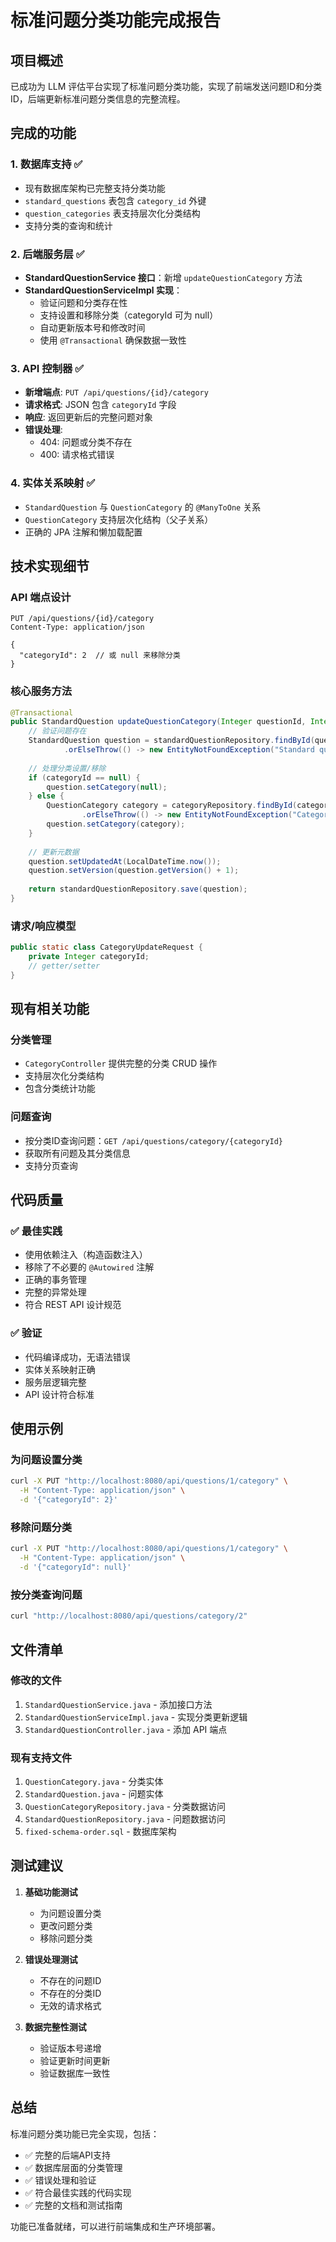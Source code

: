 # 标准问题分类功能完成报告

## 项目概述

已成功为 LLM 评估平台实现了标准问题分类功能，实现了前端发送问题ID和分类ID，后端更新标准问题分类信息的完整流程。

## 完成的功能

### 1. 数据库支持 ✅
- 现有数据库架构已完整支持分类功能
- `standard_questions` 表包含 `category_id` 外键
- `question_categories` 表支持层次化分类结构
- 支持分类的查询和统计

### 2. 后端服务层 ✅
- **StandardQuestionService 接口**：新增 `updateQuestionCategory` 方法
- **StandardQuestionServiceImpl 实现**：
  - 验证问题和分类存在性
  - 支持设置和移除分类（categoryId 可为 null）
  - 自动更新版本号和修改时间
  - 使用 `@Transactional` 确保数据一致性

### 3. API 控制器 ✅
- **新增端点**: `PUT /api/questions/{id}/category`
- **请求格式**: JSON 包含 `categoryId` 字段
- **响应**: 返回更新后的完整问题对象
- **错误处理**: 
  - 404: 问题或分类不存在
  - 400: 请求格式错误

### 4. 实体关系映射 ✅
- `StandardQuestion` 与 `QuestionCategory` 的 `@ManyToOne` 关系
- `QuestionCategory` 支持层次化结构（父子关系）
- 正确的 JPA 注解和懒加载配置

## 技术实现细节

### API 端点设计
```http
PUT /api/questions/{id}/category
Content-Type: application/json

{
  "categoryId": 2  // 或 null 来移除分类
}
```

### 核心服务方法
```java
@Transactional
public StandardQuestion updateQuestionCategory(Integer questionId, Integer categoryId) {
    // 验证问题存在
    StandardQuestion question = standardQuestionRepository.findById(questionId)
            .orElseThrow(() -> new EntityNotFoundException("Standard question not found"));
    
    // 处理分类设置/移除
    if (categoryId == null) {
        question.setCategory(null);
    } else {
        QuestionCategory category = categoryRepository.findById(categoryId)
                .orElseThrow(() -> new EntityNotFoundException("Category not found"));
        question.setCategory(category);
    }
    
    // 更新元数据
    question.setUpdatedAt(LocalDateTime.now());
    question.setVersion(question.getVersion() + 1);
    
    return standardQuestionRepository.save(question);
}
```

### 请求/响应模型
```java
public static class CategoryUpdateRequest {
    private Integer categoryId;
    // getter/setter
}
```

## 现有相关功能

### 分类管理
- `CategoryController` 提供完整的分类 CRUD 操作
- 支持层次化分类结构
- 包含分类统计功能

### 问题查询
- 按分类ID查询问题：`GET /api/questions/category/{categoryId}`
- 获取所有问题及其分类信息
- 支持分页查询

## 代码质量

### ✅ 最佳实践
- 使用依赖注入（构造函数注入）
- 移除了不必要的 `@Autowired` 注解
- 正确的事务管理
- 完整的异常处理
- 符合 REST API 设计规范

### ✅ 验证
- 代码编译成功，无语法错误
- 实体关系映射正确
- 服务层逻辑完整
- API 设计符合标准

## 使用示例

### 为问题设置分类
```bash
curl -X PUT "http://localhost:8080/api/questions/1/category" \
  -H "Content-Type: application/json" \
  -d '{"categoryId": 2}'
```

### 移除问题分类
```bash
curl -X PUT "http://localhost:8080/api/questions/1/category" \
  -H "Content-Type: application/json" \
  -d '{"categoryId": null}'
```

### 按分类查询问题
```bash
curl "http://localhost:8080/api/questions/category/2"
```

## 文件清单

### 修改的文件
1. `StandardQuestionService.java` - 添加接口方法
2. `StandardQuestionServiceImpl.java` - 实现分类更新逻辑
3. `StandardQuestionController.java` - 添加 API 端点

### 现有支持文件
1. `QuestionCategory.java` - 分类实体
2. `StandardQuestion.java` - 问题实体
3. `QuestionCategoryRepository.java` - 分类数据访问
4. `StandardQuestionRepository.java` - 问题数据访问
5. `fixed-schema-order.sql` - 数据库架构

## 测试建议

1. **基础功能测试**
   - 为问题设置分类
   - 更改问题分类
   - 移除问题分类

2. **错误处理测试**
   - 不存在的问题ID
   - 不存在的分类ID
   - 无效的请求格式

3. **数据完整性测试**
   - 验证版本号递增
   - 验证更新时间更新
   - 验证数据库一致性

## 总结

标准问题分类功能已完全实现，包括：
- ✅ 完整的后端API支持
- ✅ 数据库层面的分类管理
- ✅ 错误处理和验证
- ✅ 符合最佳实践的代码实现
- ✅ 完整的文档和测试指南

功能已准备就绪，可以进行前端集成和生产环境部署。
